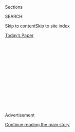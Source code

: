 <div id="app">

<div>

<div>

<div>

<div class="NYTAppHideMasthead css-1q2w90k e1suatyy0">

<div class="section css-ui9rw0 e1suatyy2">

<div class="css-eph4ug er09x8g0">

<div class="css-6n7j50">

</div>

<span class="css-1dv1kvn">Sections</span>

<div class="css-10488qs">

<span class="css-1dv1kvn">SEARCH</span>

</div>

[Skip to content](#site-content)[Skip to site
index](#site-index)

</div>

<div class="css-10698na e1huz5gh0">

</div>

</div>

<div id="masthead-bar-one" class="section hasLinks css-15hmgas e1csuq9d3">

<div class="css-uqyvli e1csuq9d0">

</div>

<div class="css-1uqjmks e1csuq9d1">

</div>

<div class="css-9e9ivx">

[](https://myaccount.nytimes3xbfgragh.onion/auth/login?response_type=cookie&client_id=vi)

</div>

<div class="css-1bvtpon e1csuq9d2">

[Today’s
Paper](https://www.nytimes3xbfgragh.onion/section/todayspaper)

</div>

</div>

</div>

</div>

<div data-aria-hidden="false">

<div id="site-content" data-role="main">

<div>

<div class="css-1aor85t" style="opacity:0.000000001;z-index:-1;visibility:hidden">

<div class="css-1hqnpie">

<div class="css-epjblv">

<span class="css-z6pdnw">Letter of Recommendation: ‘The Happy Song’ by
Imogen
Heap</span>

</div>

<div class="css-k008qs">

<div class="css-1iwv8en">

<span class="css-18z7m18"></span>

<div>

<div>

</div>

</div>

</div>

<span class="css-1n6z4y">https://nyti.ms/2TjsxE9</span>

<div class="css-1705lsu">

<div class="css-4xjgmj">

<div class="css-4skfbu" data-role="toolbar" data-aria-label="Social Media Share buttons, Save button, and Comments Panel with current comment count" data-testid="share-tools">

  - 
  - 
  - 
  - 
    
    <div class="css-6n7j50">
    
    </div>

  - 

</div>

</div>

</div>

</div>

</div>

</div>

<div class="css-13pd83m">

</div>

<div id="top-wrapper" class="css-1sy8kpn">

<div id="top-slug" class="css-l9onyx">

Advertisement

</div>

[Continue reading the main
story](#after-top)

<div class="ad top-wrapper" style="text-align:center;height:100%;display:block;min-height:250px">

<div id="top" class="place-ad" data-position="top" data-size-key="top">

</div>

</div>

<div id="after-top">

</div>

</div>

<div id="sponsor-wrapper" class="css-1hyfx7x">

<div id="sponsor-slug" class="css-19vbshk">

Supported by

</div>

[Continue reading the main
story](#after-sponsor)

<div id="sponsor" class="ad sponsor-wrapper" style="text-align:center;height:100%;display:block">

</div>

<div id="after-sponsor">

</div>

</div>

[Letter of
Recommendation](/column/letter-of-recommendation "Letter of Recommendation")

<div class="css-1vkm6nb ehdk2mb0">

# Letter of Recommendation: ‘The Happy Song’ by Imogen Heap

</div>

<div class="css-79elbk" data-testid="photoviewer-wrapper">

<div class="css-z3e15g" data-testid="photoviewer-wrapper-hidden">

</div>

<div class="css-1a48zt4 ehw59r15" data-testid="photoviewer-children">

![<span class="css-ach9cc e1z0qqy90" itemprop="copyrightHolder"><span class="css-1ly73wi e1tej78p0">Credit...</span><span><span>Illustration
by Oscar Bolton
Green</span></span></span>](https://static01.graylady3jvrrxbe.onion/images/2020/01/19/magazine/19Mag-LOR-1/19Mag-LOR-1-articleLarge-v4.jpg?quality=75&auto=webp&disable=upscale)

</div>

</div>

<div class="css-xt80pu e12qa4dv0">

<div class="css-18e8msd">

<div class="css-vp77d3 epjyd6m0">

<div class="css-1baulvz">

By <span class="css-1baulvz last-byline" itemprop="name">Mark
O’Connell</span>

</div>

</div>

  - Jan. 14,
    2020

  - 
    
    <div class="css-4xjgmj">
    
    <div class="css-d8bdto" data-role="toolbar" data-aria-label="Social Media Share buttons, Save button, and Comments Panel with current comment count" data-testid="share-tools">
    
      - 
      - 
      - 
      - 
        
        <div class="css-6n7j50">
        
        </div>
    
      - 
    
    </div>
    
    </div>

</div>

</div>

<div class="section meteredContent css-1r7ky0e" name="articleBody" itemprop="articleBody">

<div class="css-1fanzo5 StoryBodyCompanionColumn">

<div class="css-53u6y8">

The song I listened to most this past year was ‘‘The Happy Song,’’ by
the English singer-songwriter Imogen Heap. I didn’t play any other songs
by Imogen Heap last year, or any other year. I don’t think I’ve ever
even heard any other songs by her. But this song, ‘‘The Happy Song,’’ I
played every single day, often eight or 10 times in succession. As
music, I could take it or leave it. It’s not great. But from a strictly
utilitarian point of view? From the point of view of sheer
effectiveness? Surely the greatest song ever recorded.

The reason I play it so much is for the effect it has on my 18-month-old
daughter. She’ll be screaming her head off about something — tiredness,
crankiness, being left alone for 10 minutes with a father who is
incapable of breastfeeding her and is therefore of limited practical use
— and at some point I’ll remember that ‘‘The Happy Song’’ exists, and
immediately put it on the stereo. The song opens with the sound of a
baby’s gurgling laughter, an introduction that never fails to capture my
daughter’s attention. The correct description for what is going on here
is that *it gives her
pause*.

</div>

</div>

<div class="css-1u3pw94">

</div>

<span class="css-ach9cc e1z0qqy90" itemprop="copyrightHolder"><span class="css-1ly73wi e1tej78p0">Credit...</span><span><span class="css-1dv1kvn">Credit</span>Video
by Imogen Heap</span></span>

<div class="css-1fanzo5 StoryBodyCompanionColumn">

<div class="css-53u6y8">

By the time the music proper kicks in, with its jouncing 4/4 strings and
its sprightly whistled melody, she has invariably stopped crying
altogether. She turns toward the speakers, tears still rolling down her
cheeks, and a smile starts to spread across her face, and she nods her
head emphatically, fixing me all the while with a look of intensifying
joy that I understand to mean: ‘‘Let us take a moment to appreciate what
an absolute banger this song is.’’ By the time Imogen Heap starts
singing very plummily about choo-choo trains and aeroplanes and rockets
to the stars, the song has worked its affective alchemy on my daughter.
She raises a single plump arm above her head, swinging her little hips
to some loose approximation of the beat. Once it’s over, she will,
without fail, give me a quizzical look and say, ‘‘App-EE?’’ — which I
take to mean: ‘‘Is there anything to be said for giving the old ‘Happy
Song’ another
spin?’’

</div>

</div>

<div style="max-width:100%;margin:0 auto">

<div class="css-17dprlf" data-id="100000006914248" data-slug="19mag-lor-pullquote1" style="max-width:600px">

</div>

</div>

<div class="css-1fanzo5 StoryBodyCompanionColumn">

<div class="css-53u6y8">

The slightly unnerving fact about this song is that it was designed with
this precise effect in mind. The London ad agency BETC, working on
behalf of the baby-food behemoth Cow & Gate, wanted to engineer a piece
of music to delight children between the ages of 6 months and 2 years.
There’s a video on the agency’s website that [documents the creation of
‘‘the world’s first song scientifically proven to make babies
happy.’’](http://www.betc.co.uk/the-sound-of-happiness) During a
monthslong testing period, the team — which included both a
developmental and a musical psychologist — asked British parents to tell
them which sounds made their infants happiest. They then gathered
recordings of the most popular of these sounds, which they tested on
actual babies, measuring heart rates and facial expressions and
vocalizations. The video includes footage of babies wired up to heart
monitors, as scientists pore over complicated-looking data-modeling
software. The findings of all this research were eventually handed over
to Imogen Heap, whose resulting song incorporates many of the sounds —
beeping horns, ringing bells, meowing cats — determined to be the most
captivating to the most babies.

What we are talking about here is, in some unavoidably literal sense,
mind control. And the song is such an effective dopamine-delivery
mechanism that I sometimes wonder, as I cue it up for the ninth time in
a row, whether I am unwittingly laying down the precise neural pathways
in my daughter’s tender little brain that will ensure a lifetime of
addictive behavior. There is something creepy, too, about the way the
song attempts to achieve its ends, leveraging the emotions of babies to
increase parents’ awareness of a baby-food brand. And you wouldn’t have
to lean too hard into this interpretation to start seeing the song —
which was conceived as a corporate-branding exercise, germinated in a
mulch of data and audience testing, optimized for maximal engagement and
delivered via algorithmic targeting — as a troubling intensification of
existing trends in the production of culture under capitalism. When I
think about it like this, there’s a sense in which ‘‘The Happy Song’’
flies in the face of my arguably quixotic parenting ethos, much of which
boils down to: ‘‘Keep capitalism as far as possible from the children
for as long as possible.’’

But these are also somewhat abstract considerations, given that since
‘‘The Happy Song’’ came into our lives, the total number of Cow &
Gate products purchased by either myself or my wife remains zero. Based
on this admittedly small sample, the song is far more effective at
making babies happy than it is at making adults buy stuff. And that’s
what is so joyous about the song: the fact that it works. She’s unhappy,
and then the song comes on, and then she’s happy. In its simplicity, it
feels like a kind of magic.

The world is a complex and, in many ways, unthinkably dark place, and I
am well aware that the window of time in which it is possible to
transform my daughter’s unhappiness into joy by playing a jaunty little
song is already closing. If the ad agency’s research is accurate, my
daughter remains within its target demographic for less than four more
months. And it’s the knowledge of this ephemerality that makes the song,
and its effect on her, so precious. It won’t work forever, because she
won’t forever be so small and innocent. But right now it works. Right
now it’s the greatest song ever written.

</div>

</div>

</div>

<div>

</div>

<div>

</div>

<div>

</div>

<div>

<div id="bottom-wrapper" class="css-1ede5it">

<div id="bottom-slug" class="css-l9onyx">

Advertisement

</div>

[Continue reading the main
story](#after-bottom)

<div id="bottom" class="ad bottom-wrapper" style="text-align:center;height:100%;display:block;min-height:90px">

</div>

<div id="after-bottom">

</div>

</div>

</div>

</div>

</div>

## Site Index

<div>

</div>

## Site Information Navigation

  - [© <span>2020</span> <span>The New York Times
    Company</span>](https://help.nytimes3xbfgragh.onion/hc/en-us/articles/115014792127-Copyright-notice)

<!-- end list -->

  - [NYTCo](https://www.nytco.com/)
  - [Contact
    Us](https://help.nytimes3xbfgragh.onion/hc/en-us/articles/115015385887-Contact-Us)
  - [Work with us](https://www.nytco.com/careers/)
  - [Advertise](https://nytmediakit.com/)
  - [T Brand Studio](http://www.tbrandstudio.com/)
  - [Your Ad
    Choices](https://www.nytimes3xbfgragh.onion/privacy/cookie-policy#how-do-i-manage-trackers)
  - [Privacy](https://www.nytimes3xbfgragh.onion/privacy)
  - [Terms of
    Service](https://help.nytimes3xbfgragh.onion/hc/en-us/articles/115014893428-Terms-of-service)
  - [Terms of
    Sale](https://help.nytimes3xbfgragh.onion/hc/en-us/articles/115014893968-Terms-of-sale)
  - [Site
    Map](https://spiderbites.nytimes3xbfgragh.onion)
  - [Help](https://help.nytimes3xbfgragh.onion/hc/en-us)
  - [Subscriptions](https://www.nytimes3xbfgragh.onion/subscription?campaignId=37WXW)

</div>

</div>

</div>

</div>
